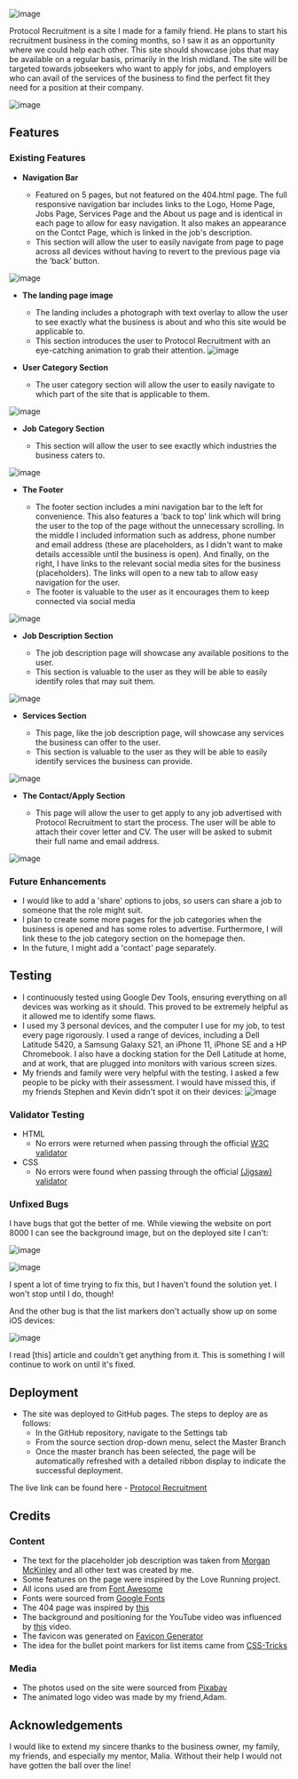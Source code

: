 ![image](https://user-images.githubusercontent.com/84339381/126024445-d270e1c7-3506-465e-8a72-a474e42166f2.png)

Protocol Recruitment is a site I made for a family friend. He plans to start his recruitment business in the coming months, so I saw it as an opportunity where we could help each other. This site should showcase jobs that may be available on a regular basis, primarily in the Irish midland. The site will be targeted towards jobseekers who want to apply for jobs, and employers who can avail of the services of the business to find the perfect fit they need for a position at their company.

![image](https://user-images.githubusercontent.com/84339381/126774335-65854440-40c0-42f2-9293-0a75e71f1713.png)

## Features 

### Existing Features

- __Navigation Bar__

  - Featured on 5 pages, but not featured on the 404.html page. The full responsive navigation bar includes links to the Logo, Home Page, Jobs Page, Services Page and the About us page and is identical in each page to allow for easy navigation. It also makes an appearance on the Contct Page, which is linked in the job's description.
  - This section will allow the user to easily navigate from page to page across all devices without having to revert to the previous page via the ‘back’ button. 

![image](https://user-images.githubusercontent.com/84339381/126774844-c74d5701-2157-40c6-a5f9-20890f9da18a.png)

- __The landing page image__

  - The landing includes a photograph with text overlay to allow the user to see exactly what the business is about and who this site would be applicable to. 
  - This section introduces the user to Protocol Recruitment with an eye-catching animation to grab their attention.
![image](https://user-images.githubusercontent.com/84339381/126775000-a70b8973-55ce-4995-bede-d18758320030.png)

- __User Category Section__

  - The user category section will allow the user to easily navigate to which part of the site that is applicable to them. 

![image](https://user-images.githubusercontent.com/84339381/126775162-1bb2c0ca-5a09-4c56-9201-27eefdcaf4e7.png)

- __Job Category Section__

  - This section will allow the user to see exactly which industries the business caters to.

![image](https://user-images.githubusercontent.com/84339381/126775362-b31b24d9-8eb7-4360-a292-198feef9cdf5.png)

- __The Footer__ 

  - The footer section includes a mini navigation bar to the left for convenience. This also features a 'back to top' link which will bring the user to the top of the page without the unnecessary scrolling. In the middle I included information such as address, phone number and email address (these are placeholders, as I didn't want to make details accessible until the business is open). And finally, on the right, I have links to the relevant social media sites for the business (placeholders). The links will open to a new tab to allow easy navigation for the user.
  - The footer is valuable to the user as it encourages them to keep connected via social media

![image](https://user-images.githubusercontent.com/84339381/126775720-b05ee247-1c39-4a38-8f4d-df7b8414c404.png)

- __Job Description Section__

  - The job description page will showcase any available positions to the user.
  - This section is valuable to the user as they will be able to easily identify roles that may suit them.

![image](https://user-images.githubusercontent.com/84339381/126775890-c4534da5-a09a-48dc-9e52-430edf38b150.png)

- __Services Section__

  - This page, like the job description page, will showcase any services the business can offer to the user.
  - This section is valuable to the user as they will be able to easily identify services the business can provide. 

![image](https://user-images.githubusercontent.com/84339381/126776289-60266b55-35bf-4073-b0fa-06365b8aa704.png)


- __The Contact/Apply Section__

  - This page will allow the user to get apply to any job advertised with Protocol Recruitment to start the process. The user will be able to attach their cover letter and CV. The user will be asked to submit their full name and email address. 

![image](https://user-images.githubusercontent.com/84339381/126776506-03b909c4-712e-4826-ba45-028714fd2e57.png)


### Future Enhancements

- I would like to add a 'share' options to jobs, so users can share a job to someone that the role might suit.
- I plan to create some more pages for the job categories when the business is opened and has some roles to advertise. Furthermore, I will link these to the job category section on the homepage then.
- In the future, I might add a 'contact' page separately.

## Testing 

- I continuously tested using Google Dev Tools, ensuring everything on all devices was working as it should. This proved to be extremely helpful as it allowed me to identify some flaws.
- I used my 3 personal devices, and the computer I use for my job, to test every page rigorously. I used a range of devices, including a Dell Latitude 5420, a Samsung Galaxy S21, an iPhone 11, iPhone SE and a HP Chromebook. I also have a docking station for the Dell Latitude at home, and at work, that are plugged into monitors with various screen sizes.
- My friends and family were very helpful with the testing. I asked a few people to be picky with their assessment. I would have missed this, if my friends Stephen and Kevin didn't spot it on their devices:
![image](https://user-images.githubusercontent.com/84339381/126778940-9775a313-4bad-49f2-81b3-20aa61d4eb39.png)


### Validator Testing 

- HTML
  - No errors were returned when passing through the official [W3C validator](https://validator.w3.org/nu/?doc=https%3A%2F%2Fcode-institute-org.github.io%2Flove-running-2.0%2Findex.html)
- CSS
  - No errors were found when passing through the official [(Jigsaw) validator](https://jigsaw.w3.org/css-validator/validator?uri=https%3A%2F%2Fvalidator.w3.org%2Fnu%2F%3Fdoc%3Dhttps%253A%252F%252Fcode-institute-org.github.io%252Flove-running-2.0%252Findex.html&profile=css3svg&usermedium=all&warning=1&vextwarning=&lang=en#css)

### Unfixed Bugs

I have bugs that got the better of me. While viewing the website on port 8000 I can see the background image, but on the deployed site I can't:


![image](https://user-images.githubusercontent.com/84339381/126778787-728d09ce-af10-4256-93ab-540c159269d3.png)


![image](https://user-images.githubusercontent.com/84339381/126778688-933caf1b-8ce2-49dd-befe-ad5496c14031.png)


I spent a lot of time trying to fix this, but I haven't found the solution yet. I won't stop until I do, though!

And the other bug is that the list markers don't actually show up on some iOS devices:


![image](https://user-images.githubusercontent.com/84339381/126800311-11167a65-93eb-43ef-a47c-cc8603a2c08d.png)


I read [this] article and couldn't get anything from it. This is something I will continue to work on until it's fixed.



## Deployment
- The site was deployed to GitHub pages. The steps to deploy are as follows: 
  - In the GitHub repository, navigate to the Settings tab 
  - From the source section drop-down menu, select the Master Branch
  - Once the master branch has been selected, the page will be automatically refreshed with a detailed ribbon display to indicate the successful deployment. 

The live link can be found here - [Protocol Recruitment](https://thomas-guilfoyle.github.io/protocol-recruitment/contact.html)


## Credits 

### Content 

- The text for the placeholder job description was taken from [Morgan McKinley](https://www.morganmckinley.com/ie/job-description-templates/full-stack-developer-job-description-sample-template) and all other text was created by me.
- Some features on the page were inspired by the Love Running project.
- All icons used are from [Font Awesome](https://fontawesome.com/)
- Fonts were sourced from [Google Fonts](https://fonts.google.com/)
- The 404 page was inspired by [this](https://codepen.io/akashrajendra/pen/JKKRvQ)
- The background and positioning for the YouTube video was influenced by [this](https://www.youtube.com/watch?v=9YffrCViTVk) video.
- The favicon was generated on [Favicon Generator](https://realfavicongenerator.net/)
- The idea for the bullet point markers for list items came from [CSS-Tricks](https://css-tricks.com/almanac/selectors/m/marker/)

### Media

- The photos used on the site were sourced from [Pixabay](https://pixabay.com/)
- The animated logo video was made by my friend,Adam.

## Acknowledgements
I would like to extend my sincere thanks to the business owner, my family, my friends, and especially my mentor, Malia. Without their help I would not have gotten the ball over the line!
